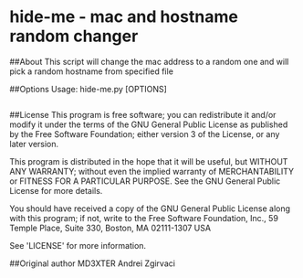 # hide-me - mac and hostname random changer

##About
This script will change the mac address to a random one and will pick a random hostname from specified file

##Options
  Usage: hide-me.py [OPTIONS]

```

```
##License
This program is free software; you can redistribute it and/or modify it under the terms of the GNU General Public License as published by the Free Software Foundation; either version 3 of the License, or any later version.

This program is distributed in the hope that it will be useful, but WITHOUT ANY WARRANTY; without even the implied warranty of MERCHANTABILITY or FITNESS FOR A PARTICULAR PURPOSE. See the GNU General Public License for more details.

You should have received a copy of the GNU General Public License along with this program; if not, write to the Free Software Foundation, Inc., 59 Temple Place, Suite 330, Boston, MA 02111-1307 USA

See 'LICENSE' for more information.

##Original author
MD3XTER Andrei Zgirvaci
